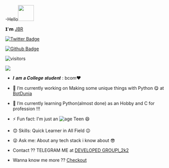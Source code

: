 -Hello<img src="https://media.giphy.com/media/12oufCB0MyZ1Go/giphy.gif" width="50">

𝗜'𝗺 [JBR](https://github.com/JBROFFICIAL)

[![Twitter Badge](https://img.shields.io/badge/-Twitter-1da1f2?style=flat-square&labelColor=1da1f2&logo=twitter&logoColor=white)](https://twitter.com/jbr__offcial/)

[![Github Badge](https://img.shields.io/badge/-Github-232323?style=flat-square&logo=Github&logoColor=white)](https://github.com/jbrofficial)

![visitors](https://visitor-badge.laobi.icu/badge?page_id=jbrofficial)

<img align="center" src="./assets/about.png?raw=true"/>

- 𝑰 𝒂𝒎 𝒂 𝑪𝒐𝒍𝒍𝒆𝒈𝒆 𝒔𝒕𝒖𝒅𝒆𝒏𝒕 : bcom❤

- 🔭 I’m currently working on Making some unique things with Python 😋 at [BotDunia](https://t.me/crazyrocks)

- 🌱 I’m currently learning Python(almost done) as an Hobby and C for profession !!!

- ⚡ Fun fact: I'm just an ![age](https://img.shields.io/badge/age-20-blue) Teen 😄

- 😊 Skills: Quick Learner in All Field 😉

- 😜 Ask me: About any tech stack i know about 😎

- Contact ?? TELEGRAM ME at [DEVELOPED GROUPl_2k2](https://t.me/crazyrocks)

- Wanna know me more ?? [Checkout](https://t.me/jbrofficial)
